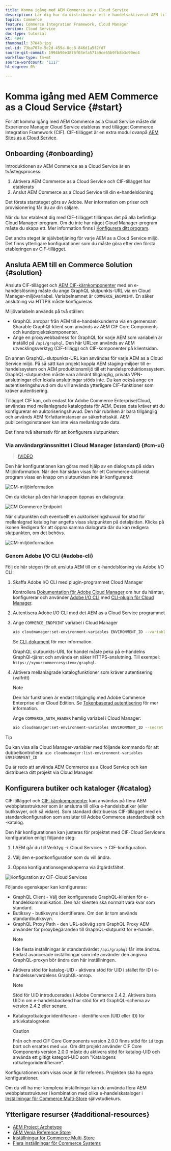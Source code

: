 ```yaml
---
title: Komma igång med AEM Commerce as a Cloud Service
description: Lär dig hur du distribuerar ett e-handelsaktiverat AEM till ett AEM som körs som en molntjänstmiljö. Använd funktionerna i Adobe Cloud Manager och en CI/CD-pipeline så att du kan skapa Venias referensarkiv för en körningsmiljö.
topics: Commerce
feature: Commerce Integration Framework, Cloud Manager
version: Cloud Service
doc-type: tutorial
kt: 4947
thumbnail: 37843.jpg
exl-id: 73ba707e-5e2d-459a-8cc8-846d1a5f2fd7
source-git-commit: 1994b90e3876f03efa571a9ce65b9fb8b3c90ec4
workflow-type: tm+mt
source-wordcount: '1117'
ht-degree: 0%

---
```


# Komma igång med AEM Commerce as a Cloud Service {#start}

För att komma igång med AEM Commerce as a Cloud Service måste din Experience Manager Cloud Service etableras med tillägget Commerce Integration Framework (CIF). CIF-tillägget är en extra modul ovanpå [AEM Sites as a Cloud Service](https://experienceleague.adobe.com/docs/experience-manager-cloud-service/content/sites/home.html).

## Onboarding {#onboarding}

Introduktionen av AEM Commerce as a Cloud Service är en tvåstegsprocess:

1. Aktivera AEM Commerce as a Cloud Service och CIF-tillägget har etablerats
2. Anslut AEM Commerce as a Cloud Service till din e-handelslösning

Det första startsteget görs av Adobe. Mer information om priser och provisionering får du av din säljare.

När du har etablerat dig med CIF-tillägget tillämpas det på alla befintliga Cloud Manager-program. Om du inte har något Cloud Manager-program måste du skapa ett. Mer information finns i [Konfigurera ditt program](https://experienceleague.adobe.com/docs/experience-manager-cloud-manager/content/getting-started/program-setup.html).

Det andra steget är självbetjäning för varje AEM as a Cloud Service miljö. Det finns ytterligare konfigurationer som du måste göra efter den första etableringen av CIF-tillägget.

## Ansluta AEM till en Commerce Solution {#solution}

Ansluta CIF-tillägget och [AEM CIF-kärnkomponenter](https://github.com/adobe/aem-core-cif-components) med en e-handelslösning måste du ange GraphQL slutpunkts-URL via en Cloud Manager-miljövariabel. Variabelnamnet är `COMMERCE_ENDPOINT`. En säker anslutning via HTTPS måste konfigureras.

Miljövariabeln används på två ställen:

- GraphQL anropar från AEM till e-handelskunderna via en gemensam Sharable GraphQl-klient som används av AEM CIF Core Components och kundprojektskomponenter.
- Ange en proxywebbadress för GraphQL för varje AEM som variabeln är inställd på `/api/graphql`. Den här URL:en används av AEM utvecklingsverktyg (CIF-tillägg) och CIF-komponenter på klientsidan.

En annan GraphQL-slutpunkts-URL kan användas för varje AEM as a Cloud Service miljö. På så sätt kan projekt koppla AEM staging-miljöer till e-handelssystem och AEM produktionsmiljö till ett handelsproduktionssystem. GraphQL-slutpunkten måste vara allmänt tillgänglig, privata VPN-anslutningar eller lokala anslutningar stöds inte. Du kan också ange en autentiseringshuvud om du vill använda ytterligare CIF-funktioner som kräver autentisering.

Tillägget CIF kan, och endast för Adobe Commerce Enterprise/Cloud, användas med mellanlagrade katalogdata för AEM. Dessa data kräver att du konfigurerar en auktoriseringshuvud. Den här rubriken är bara tillgänglig och används AEM författarinstanser av säkerhetsskäl. AEM publiceringsinstanser kan inte visa mellanlagrade data.

Det finns två alternativ för att konfigurera slutpunkten:

### Via användargränssnittet i Cloud Manager (standard) {#cm-ui}

>[!VIDEO](https://video.tv.adobe.com/v/37843?quality=12&learn=on)

Den här konfigurationen kan göras med hjälp av en dialogruta på sidan Miljöinformation. När den här sidan visas för ett Commerce-aktiverat program visas en knapp om slutpunkten inte är konfigurerad:

![CM-miljöinformation](/help/commerce-cloud/assets/commerce-cmui.png)

Om du klickar på den här knappen öppnas en dialogruta:

![CM Commerce Endpoint](/help/commerce-cloud/assets/commerce-cm-endpoint.png)

När slutpunkten och eventuellt en auktoriseringshuvud för stöd för mellanlagrad katalog har angetts visas slutpunkten på detaljsidan. Klicka på ikonen Redigera för att öppna samma dialogruta där du kan redigera slutpunkten, om det behövs.

![CM-miljöinformation](/help/commerce-cloud/assets/commerce-cmui-done.png)

### Genom Adobe I/O CLI  {#adobe-cli}

Följ de här stegen för att ansluta AEM till en e-handelslösning via Adobe I/O CLI:

1. Skaffa Adobe I/O CLI med plugin-programmet Cloud Manager

   Kontrollera [Dokumentation för Adobe Cloud Manager](https://experienceleague.adobe.com/docs/experience-manager-cloud-manager/content/introduction.html) om hur du hämtar, konfigurerar och använder [Adobe I/O CLI](https://github.com/adobe/aio-cli) med [CLI-plugin för Cloud Manager](https://github.com/adobe/aio-cli-plugin-cloudmanager).

2. Autentisera Adobe I/O CLI med det AEM as a Cloud Service programmet

3. Ange `COMMERCE_ENDPOINT` variabel i Cloud Manager

   ```bash
   aio cloudmanager:set-environment-variables ENVIRONMENT_ID --variable COMMERCE_ENDPOINT "<Magento GraphQL endpoint URL>"
   ```

   Se [CLI-dokument](https://github.com/adobe/aio-cli-plugin-cloudmanager#aio-cloudmanagerset-environment-variables-environmentid) för mer information.

   GraphQL slutpunkts-URL för handel måste peka på e-handelns GraphQl-tjänst och använda en säker HTTPS-anslutning. Till exempel: `https://<yourcommercesystem>/graphql`.

4. Aktivera mellanlagrade katalogfunktioner som kräver autentisering (valfritt)

   >[!NOTE]
   >
   >Den här funktionen är endast tillgänglig med Adobe Commerce Enterprise eller Cloud Edition. Se [Tokenbaserad autentisering](https://devdocs.magento.com/guides/v2.4/get-started/authentication/gs-authentication-token.html#integration-tokens) för mer information.

   Ange `COMMERCE_AUTH_HEADER` hemlig variabel i Cloud Manager:

   ```bash
   aio cloudmanager:set-environment-variables ENVIRONMENT_ID --secret COMMERCE_AUTH_HEADER "Authorization: Bearer <Access Token>"
   ```

>[!TIP]
>
>Du kan visa alla Cloud Manager-variabler med följande kommando för att dubbelkontrollera: `aio cloudmanager:list-environment-variables ENVIRONMENT_ID`

Du är redo att använda AEM Commerce as a Cloud Service och kan distribuera ditt projekt via Cloud Manager.

## Konfigurera butiker och kataloger {#catalog}

CIF-tillägget och [CIF-kärnkomponenter](https://github.com/adobe/aem-core-cif-components) kan användas på flera AEM webbplatsstrukturer som är anslutna till olika e-handelsbutiker (eller butiksvyer, och så vidare). Som standard distribueras CIF-tillägget med en standardkonfiguration som ansluter till Adobe Commerce standardbutik och -katalog.

Den här konfigurationen kan justeras för projektet med CIF-Cloud Servicens konfiguration enligt följande steg:

1. I AEM går du till Verktyg -> Cloud Services -> CIF-konfiguration.

2. Välj den e-postkonfiguration som du vill ändra.

3. Öppna konfigurationsegenskaperna via åtgärdsfältet.

![Konfiguration av CIF-Cloud Services](/help/commerce-cloud/assets/cif-cloud-service-config.png)

Följande egenskaper kan konfigureras:

- GraphQL Client - Välj den konfigurerade GraphQL-klienten för e-handelskommunikation. Den här klienten ska normalt vara kvar som standard.
- Butiksvy - butiksvyns identifierare. Om den är tom används standardbutiksvyn.
- GraphQL Proxy Path - den URL-sökväg som GraphQL Proxy AEM använder för proxybegäranden till GraphQL-slutpunkt för e-handel.
  >[!NOTE]
  >
  > I de flesta inställningar är standardvärdet `/api/graphql` får inte ändras. Endast avancerade inställningar som inte använder den angivna GraphQL-proxyn bör ändra den här inställningen.
- Aktivera stöd för katalog-UID - aktivera stöd för UID i stället för ID i e-handelsserverdelens GraphQL-anrop.
  >[!NOTE]
  >
  > Stöd för UID introducerades i Adobe Commerce 2.4.2. Aktivera bara UID:n om e-handelsbackend har stöd för ett GraphQL-schema av version 2.4.2 eller senare.
- Katalogrotkategoriidentifierare - identifieraren (UID eller ID) för arkivkatalogroten
  >[!CAUTION]
  >
  > Från och med CIF Core Components version 2.0.0 finns stöd för `id` togs bort och ersattes med `uid`. Om ditt projekt använder CIF Core Components version 2.0.0 måste du aktivera stöd för katalog-UID och använda ett giltigt kategori-UID som &quot;Katalogens rotkategoriidentifierare&quot;.

Konfigurationen som visas ovan är för referens. Projekten ska ha egna konfigurationer.

Om du vill ha mer komplexa inställningar kan du använda flera AEM webbplatsstrukturer i kombination med olika e-handelskataloger i [Inställningar för Commerce Multi-Store](configuring/multi-store-setup.md) självstudiekurs.

## Ytterligare resurser {#additional-resources}

- [AEM Project Archetype](https://github.com/adobe/aem-project-archetype)
- [AEM Venia Reference Store](https://github.com/adobe/aem-cif-guides-venia)
- [Inställningar för Commerce Multi-Store](configuring/multi-store-setup.md)
- [Flera inställningar för Commerce Systems](configuring/multiple-commerce-systems-setup.md)

